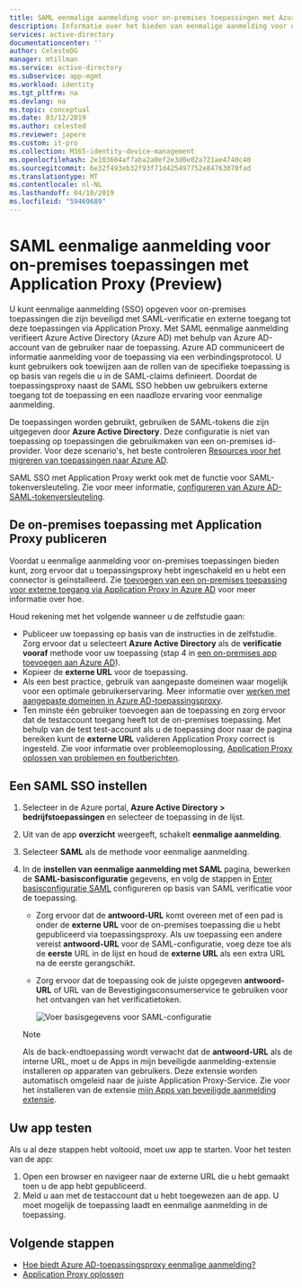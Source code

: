 ```yaml
---
title: SAML eenmalige aanmelding voor on-premises toepassingen met Azure Active Directory Application Proxy (Preview) | Microsoft Docs
description: Informatie over het bieden van eenmalige aanmelding voor on-premises toepassingen worden gepubliceerd via toepassingsproxy die zijn beveiligd met SAML-verificatie.
services: active-directory
documentationcenter: ''
author: CelesteDG
manager: mtillman
ms.service: active-directory
ms.subservice: app-mgmt
ms.workload: identity
ms.tgt_pltfrm: na
ms.devlang: na
ms.topic: conceptual
ms.date: 03/12/2019
ms.author: celested
ms.reviewer: japere
ms.custom: it-pro
ms.collection: M365-identity-device-management
ms.openlocfilehash: 2e103604af7aba2a0ef2e3d0e02a721ae4740c40
ms.sourcegitcommit: 6e32f493eb32f93f71d425497752e84763070fad
ms.translationtype: MT
ms.contentlocale: nl-NL
ms.lasthandoff: 04/10/2019
ms.locfileid: "59469689"
---
```

# <a name="saml-single-sign-on-for-on-premises-applications-with-application-proxy-preview"></a>SAML eenmalige aanmelding voor on-premises toepassingen met Application Proxy (Preview)

U kunt eenmalige aanmelding (SSO) opgeven voor on-premises toepassingen die zijn beveiligd met SAML-verificatie en externe toegang tot deze toepassingen via Application Proxy. Met SAML eenmalige aanmelding verifieert Azure Active Directory (Azure AD) met behulp van Azure AD-account van de gebruiker naar de toepassing. Azure AD communiceert de informatie aanmelding voor de toepassing via een verbindingsprotocol. U kunt gebruikers ook toewijzen aan de rollen van de specifieke toepassing is op basis van regels die u in de SAML-claims definieert. Doordat de toepassingsproxy naast de SAML SSO hebben uw gebruikers externe toegang tot de toepassing en een naadloze ervaring voor eenmalige aanmelding.

De toepassingen worden gebruikt, gebruiken de SAML-tokens die zijn uitgegeven door **Azure Active Directory**. Deze configuratie is niet van toepassing op toepassingen die gebruikmaken van een on-premises id-provider. Voor deze scenario's, het beste controleren [Resources voor het migreren van toepassingen naar Azure AD](migration-resources.md).

SAML SSO met Application Proxy werkt ook met de functie voor SAML-tokenversleuteling. Zie voor meer informatie, [configureren van Azure AD-SAML-tokenversleuteling](howto-saml-token-encryption.md).

## <a name="publish-the-on-premises-application-with-application-proxy"></a>De on-premises toepassing met Application Proxy publiceren

Voordat u eenmalige aanmelding voor on-premises toepassingen bieden kunt, zorg ervoor dat u toepassingsproxy hebt ingeschakeld en u hebt een connector is geïnstalleerd. Zie [toevoegen van een on-premises toepassing voor externe toegang via Application Proxy in Azure AD](application-proxy-add-on-premises-application.md) voor meer informatie over hoe.

Houd rekening met het volgende wanneer u de zelfstudie gaan:

* Publiceer uw toepassing op basis van de instructies in de zelfstudie. Zorg ervoor dat u selecteert **Azure Active Directory** als de **verificatie vooraf** methode voor uw toepassing (stap 4 in [een on-premises app toevoegen aan Azure AD](application-proxy-add-on-premises-application.md#add-an-on-premises-app-to-azure-ad
)).
* Kopieer de **externe URL** voor de toepassing.
* Als een best practice, gebruik van aangepaste domeinen waar mogelijk voor een optimale gebruikerservaring. Meer informatie over [werken met aangepaste domeinen in Azure AD-toepassingsproxy](application-proxy-configure-custom-domain.md).
* Ten minste één gebruiker toevoegen aan de toepassing en zorg ervoor dat de testaccount toegang heeft tot de on-premises toepassing. Met behulp van de test test-account als u de toepassing door naar de pagina bereiken kunt de **externe URL** valideren Application Proxy correct is ingesteld. Zie voor informatie over probleemoplossing, [Application Proxy oplossen van problemen en foutberichten](application-proxy-troubleshoot.md).

## <a name="set-up-saml-sso"></a>Een SAML SSO instellen

1. Selecteer in de Azure portal, **Azure Active Directory > bedrijfstoepassingen** en selecteer de toepassing in de lijst.
1. Uit van de app **overzicht** weergeeft, schakelt **eenmalige aanmelding**.
1. Selecteer **SAML** als de methode voor eenmalige aanmelding.
1. In de **instellen van eenmalige aanmelding met SAML** pagina, bewerken de **SAML-basisconfiguratie** gegevens, en volg de stappen in [Enter basisconfiguratie SAML](configure-single-sign-on-non-gallery-applications.md#saml-based-single-sign-on) configureren op basis van SAML verificatie voor de toepassing.

   * Zorg ervoor dat de **antwoord-URL** komt overeen met of een pad is onder de **externe URL** voor de on-premises toepassing die u hebt gepubliceerd via toepassingsproxy. Als uw toepassing een andere vereist **antwoord-URL** voor de SAML-configuratie, voeg deze toe als de **eerste** URL in de lijst en houd de **externe URL** als een extra URL na de eerste gerangschikt.
   * Zorg ervoor dat de toepassing ook de juiste opgegeven **antwoord-URL** of URL van de Bevestigingsconsumerservice te gebruiken voor het ontvangen van het verificatietoken.

     ![Voer basisgegevens voor SAML-configuratie](./media/application-proxy-configure-single-sign-on-on-premises-apps/basic-saml-configuration.png)

    > [!NOTE]
    > Als de back-endtoepassing wordt verwacht dat de **antwoord-URL** als de interne URL, moet u de Apps in mijn beveiligde aanmelding-extensie installeren op apparaten van gebruikers. Deze extensie worden automatisch omgeleid naar de juiste Application Proxy-Service. Zie voor het installeren van de extensie [mijn Apps van beveiligde aanmelding extensie](../user-help/my-apps-portal-end-user-access.md#download-and-install-the-my-apps-secure-sign-in-extension).

## <a name="test-your-app"></a>Uw app testen

Als u al deze stappen hebt voltooid, moet uw app te starten. Voor het testen van de app:

1. Open een browser en navigeer naar de externe URL die u hebt gemaakt toen u de app hebt gepubliceerd. 
1. Meld u aan met de testaccount dat u hebt toegewezen aan de app. U moet mogelijk de toepassing laadt en eenmalige aanmelding in de toepassing.

## <a name="next-steps"></a>Volgende stappen

- [Hoe biedt Azure AD-toepassingsproxy eenmalige aanmelding?](application-proxy-single-sign-on.md)
- [Application Proxy oplossen](application-proxy-troubleshoot.md)
